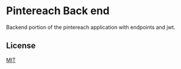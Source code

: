 # Pintereach Back end

Backend portion of the pintereach application with endpoints and jwt.

## License
[MIT](https://choosealicense.com/licenses/mit/)